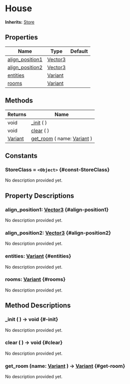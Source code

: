 # House
**Inherits:** [Store](/reference/lib--stores--store.html)
    


## Properties

| Name                                | Type                                                                      | Default |
| ----------------------------------- | ------------------------------------------------------------------------- | ------- |
| [align_position1](#align-position1) | [Vector3](https://docs.godotengine.org/de/4.x/classes/class_vector3.html) |         |
| [align_position2](#align-position2) | [Vector3](https://docs.godotengine.org/de/4.x/classes/class_vector3.html) |         |
| [entities](#entities)               | [Variant](https://docs.godotengine.org/de/4.x/classes/class_variant.html) |         |
| [rooms](#rooms)                     | [Variant](https://docs.godotengine.org/de/4.x/classes/class_variant.html) |         |

## Methods

| Returns                                                                   | Name                                                                                                      |
| ------------------------------------------------------------------------- | --------------------------------------------------------------------------------------------------------- |
| void                                                                      | [_init](#-init) (  )                                                                                      |
| void                                                                      | [clear](#clear) (  )                                                                                      |
| [Variant](https://docs.godotengine.org/de/4.x/classes/class_variant.html) | [get_room](#get-room) ( name: [Variant](https://docs.godotengine.org/de/4.x/classes/class_variant.html) ) |



## Constants


### StoreClass = `<Object>` {#const-StoreClass}

No description provided yet.
                

## Property Descriptions

### align_position1: [Vector3](https://docs.godotengine.org/de/4.x/classes/class_vector3.html) {#align-position1}

No description provided yet.

### align_position2: [Vector3](https://docs.godotengine.org/de/4.x/classes/class_vector3.html) {#align-position2}

No description provided yet.

### entities: [Variant](https://docs.godotengine.org/de/4.x/classes/class_variant.html) {#entities}

No description provided yet.

### rooms: [Variant](https://docs.godotengine.org/de/4.x/classes/class_variant.html) {#rooms}

No description provided yet.

## Method Descriptions

### _init ( ) -> void {#-init}

No description provided yet.

### clear ( ) -> void {#clear}

No description provided yet.

### get_room (name: [Variant](https://docs.godotengine.org/de/4.x/classes/class_variant.html)  ) -> [Variant](https://docs.godotengine.org/de/4.x/classes/class_variant.html) {#get-room}

No description provided yet.
